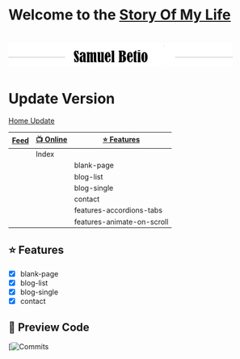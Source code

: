 Welcome to the
[Story Of My Life][6]
==================
[![storyofmylife version][som-image]][som-url]
==================
Update Version
==================
         
[Home Update][3]

| [Feed][5]  |[:tv: Online][1]|[:star: Features][4]|
| ---------- | ---------  | --------------------------|
|            |Index       |                           |
|            |            |blank-page                 |
|            |            |blog-list                  |
|            |            |blog-single                |
|            |            |contact                    |
|            |            |features-accordions-tabs   |
|            |            |features-animate-on-scroll |

## :star: Features
- [x] blank-page
- [x] blog-list 
- [x] blog-single
- [x] contact 

## :see_no_evil: Preview Code
[![Commits][8]

[1]: https://samuelbetio.github.io/storyofmylife
[2]: https://github.com/samuelbetio/storyofmylife/edit/master/LICENSE
[3]: https://github.com/samuelbetio/storyofmylife/edit/master/index.html
[4]: #star-features
[5]: https://samuelbetio.github.io/storyofmylife/feed.xml
[6]: https://github.com/samuelbetio/storyofmylife/edit/master/feed.xml
[7]: https://github.com/samuelbetio/storyofmylife/releases
[8]: https://github.com/samuelbetio/storyofmylife/blob/BackUp.Me/IMG/code.png
[som-image]: https://github.com/samuelbetio/storyofmylife/blob/master/assets/img/logo.png
[som-url]: https://github.com/samuelbetio/storyofmylife/releases
